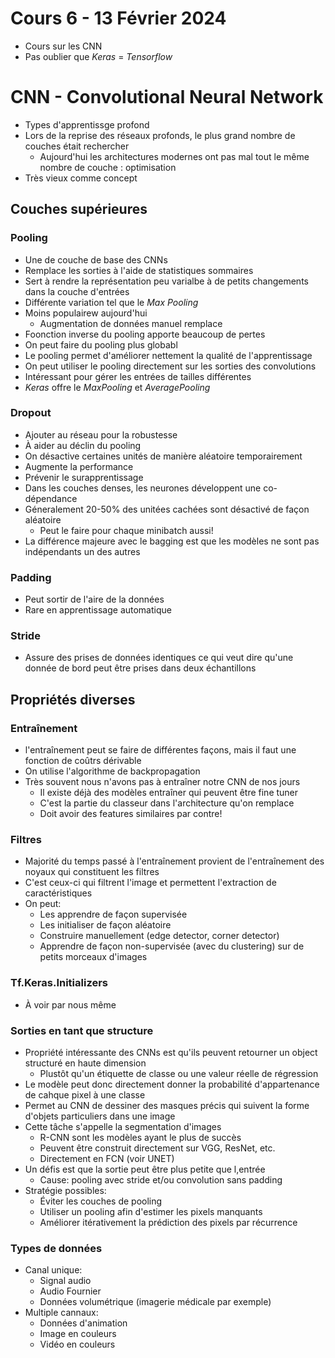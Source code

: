 # Cours 6 - 13 Février 2024
- Cours sur les CNN
- Pas oublier que _Keras_ = _Tensorflow_

# CNN - Convolutional Neural Network
- Types d'apprentissge profond
- Lors de la reprise des réseaux profonds, le plus grand nombre de couches était rechercher
  - Aujourd'hui les architectures modernes ont pas mal tout le même nombre de couche : optimisation
- Très vieux comme concept

## Couches supérieures

### Pooling
- Une de couche de base des CNNs
- Remplace les sorties à l'aide de statistiques sommaires
- Sert à rendre la représentation peu varialbe à de petits changements dans la couche d'entrées
- Différente variation tel que le _Max Pooling_
- Moins populairew aujourd'hui
  - Augmentation de données manuel remplace 
- Foonction inverse du pooling apporte beaucoup de pertes
- On peut faire du pooling plus globabl
- Le pooling permet d'améliorer nettement la qualité de l'apprentissage
- On peut utiliser le pooling directement sur les sorties des convolutions
- Intéressant pour gérer les entrées de tailles différentes
- _Keras_ offre le _MaxPooling_ et _AveragePooling_

### Dropout
- Ajouter au réseau pour la robustesse
- À aider au déclin du pooling
- On désactive certaines unités de manière aléatoire temporairement
- Augmente la performance
- Prévenir le surapprentissage
- Dans les couches denses, les neurones développent une co-dépendance
- Géneralement 20-50% des unitées cachées sont désactivé de façon aléatoire
  - Peut le faire pour chaque minibatch aussi! 
- La différence majeure avec le bagging est que les modèles ne sont pas indépendants un des autres

### Padding
- Peut sortir de l'aire de la données
- Rare en apprentissage automatique 

### Stride
- Assure des prises de données identiques ce qui veut dire qu'une donnée de bord peut être prises dans deux échantillons

## Propriétés diverses

### Entraînement
- l'entraînement peut se faire de différentes façons, mais il faut une fonction de coûtrs dérivable
- On utilise l'algorithme de backpropagation
- Très souvent nous n'avons pas à entraîner notre CNN de nos jours
  - Il existe déjà des modèles entraîner qui peuvent être fine tuner
  - C'est la partie du classeur dans l'architecture qu'on remplace
  - Doit avoir des features similaires par contre!

### Filtres
- Majorité du temps passé à l'entraînement provient de l'entraînement des noyaux qui constituent les filtres
- C'est ceux-ci qui filtrent l'image et permettent l'extraction de caractéristiques
- On peut:
  - Les apprendre de façon supervisée
  -  Les initialiser de façon aléatoire
  -  Construire manuellement (edge detector, corner detector)
  -  Apprendre de façon non-supervisée (avec du clustering) sur de petits morceaux d'images
 
### Tf.Keras.Initializers
- À voir par nous même

### Sorties en tant que structure
- Propriété intéressante des CNNs est qu'ils peuvent retourner un object structuré en haute dimension
  - Plustôt qu'un étiquette de classe ou une valeur réelle de régression
- Le modèle peut donc directement donner la probabilité d'appartenance de cahque pixel à une classe
- Permet au CNN de dessiner des masques précis qui suivent la forme d'objets particuliers dans une image
- Cette tâche s'appelle la segmentation d'images
  - R-CNN sont les modèles ayant le plus de succès
  - Peuvent être construit directement sur VGG, ResNet, etc.
  - Directement en FCN (voir UNET)
- Un défis est que la sortie peut être plus petite que l,entrée
  - Cause: pooling avec stride et/ou convolution sans padding
- Stratégie possibles:
  - Éviter les couches de pooling
  - Utiliser un pooling afin d'estimer les pixels manquants
  - Améliorer itérativement la prédiction des pixels par récurrence  

### Types de données
- Canal unique:
  - Signal audio
  - Audio Fournier
  - Données volumétrique (imagerie médicale par exemple)
- Multiple cannaux:
  - Données d'animation
  - Image en couleurs
  - Vidéo en couleurs  
